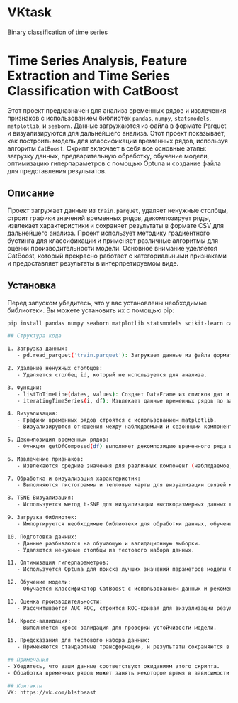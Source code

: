 # VKtask
Binary classification of time series
# Time Series Analysis, Feature Extraction and Time Series Classification with CatBoost
Этот проект предназначен для анализа временных рядов и извлечения признаков с использованием библиотек `pandas`, `numpy`, `statsmodels`, `matplotlib`, и `seaborn`. Данные загружаются из файла в формате Parquet и визуализируются для дальнейшего анализа. Этот проект показывает, как построить модель для классификации временных рядов, используя алгоритм `CatBoost`. Скрипт включает в себя все основные этапы: загрузку данных, предварительную обработку, обучение модели, оптимизацию гиперпараметров с помощью Optuna и создание файла для представления результатов.
## Описание
Проект загружает данные из `train.parquet`, удаляет ненужные столбцы, строит графики значений временных рядов, декомпозирует ряды, извлекает характеристики и сохраняет результаты в формате CSV для дальнейшего анализа. Проект использует методику градиентного бустинга для классификации и применяет различные алгоритмы для оценки производительности модели. Основное внимание уделяется CatBoost, который прекрасно работает с категориальными признаками и предоставляет результаты в интерпретируемом виде.
## Установка
Перед запуском убедитесь, что у вас установлены необходимые библиотеки. Вы можете установить их с помощью pip:
```bash
pip install pandas numpy seaborn matplotlib statsmodels scikit-learn catboost optuna

## Структура кода

1. Загрузка данных:
   - pd.read_parquet('train.parquet'): Загружает данные из файла формата Parquet.

2. Удаление ненужных столбцов:
   - Удаляется столбец id, который не используется для анализа.

3. Функции:
   - listToTimeLine(dates, values): Создает DataFrame из списков дат и значений.
   - iteratingTimeSeries(i, df): Извлекает данные временных рядов по заданному индексу.

4. Визуализация:
   - Графики временных рядов строятся с использованием matplotlib.
   - Визуализируются отношения между наблюдаемыми и сезонными компонентами.

5. Декомпозиция временных рядов:
   - Функция getDfComposed(df) выполняет декомпозицию временного ряда и сохраняет характеристики в новый DataFrame.

6. Извлечение признаков:
   - Извлекаются средние значения для различных компонент (наблюдаемое, сезонное, трендовое, остатки) и сохраняются в train_features.csv.

7. Обработка и визуализация характеристик:
   - Выполняются гистограммы и тепловые карты для визуализации связей между признаками.

8. TSNE Визуализация:
   - Используется метод t-SNE для визуализации высокоразмерных данных в двухмерном пространстве.

9. Загрузка библиотек:
   - Импортируются необходимые библиотеки для обработки данных, обучения моделей и визуализации.

10. Подготовка данных:
   - Данные разбиваются на обучающую и валидационную выборки.
   - Удаляются ненужные столбцы из тестового набора данных.

11. Оптимизация гиперпараметров:
   - Используется Optuna для поиска лучших значений параметров модели CatBoostClassifier.

12. Обучение модели:
   - Обучается классификатор CatBoost с использованием данных и рекомендаций по гиперпараметрам.

13. Оценка производительности:
   - Рассчитывается AUC ROC, строится ROC-кривая для визуализации результатов.

14. Кросс-валидация:
   - Выполняется кросс-валидация для проверки устойчивости модели.

15. Предсказания для тестового набора данных:
   - Применяются стандартные трансформации, и результаты сохраняются в файл submission.csv.

## Примечания
- Убедитесь, что ваши данные соответствуют ожиданиям этого скрипта.
- Обработка временных рядов может занять некоторое время в зависимости от объема данных.

## Контакты
VK: https://vk.com/b1stbeast
